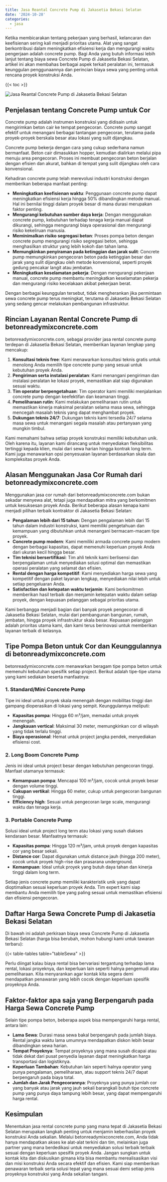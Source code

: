 ```yaml
---
title: Jasa Reantal Concrete Pump di Jakasetia Bekasi Selatan
date: '2024-10-28'
categories:
  - jasa
---
```


Ketika membicarakan tentang pekerjaan yang berhasil, kelancaran dan keefisienan sering kali menjadi prioritas utama. Alat yang sangat berkontribusi dalam meningkatkan efisiensi kerja dan mengurangi waktu pengerjaan adalah concrete pump. Bagi Anda yang butuh informasi lebih lanjut tentang biaya sewa Concrete Pump di Jakasetia Bekasi Selatan, artikel ini akan membahas berbagai aspek terkait peralatan ini, termasuk keunggulan penggunaannya dan perincian biaya sewa yang penting untuk rencana proyek konstruksi Anda.

{{< toc >}}

![Jasa Reantal Concrete Pump di Jakasetia Bekasi Selatan](https://betoncor8.github.io/pump/concrete-pump%20(18).png)

## Penjelasan tentang Concrete Pump untuk Cor

Concrete pump adalah instrumen konstruksi yang didisain untuk mengirimkan beton cair ke tempat pengecoran. Concrete pump sangat efektif untuk menangani berbagai tantangan pengecoran, terutama pada proyek-proyek berskala besar atau lokasi yang sulit dijangkau.

Concrete pump bekerja dengan cara yang cukup sederhana namun bermanfaat. Beton cair dimasukkan hopper, kemudian dialirkan melalui pipa menuju area pengecoran. Proses ini membuat pengecoran beton berjalan dengan efisien dan akurat, bahkan di tempat yang sulit dijangkau oleh cara konvensional.

Kehadiran concrete pump telah merevolusi industri konstruksi dengan memberikan beberapa manfaat penting:

- **Meningkatkan keefisienan waktu**: Penggunaan concrete pump dapat meningkatkan efisiensi kerja hingga 50% dibandingkan metode manual. Hal ini bernilai tinggi dalam proyek besar di mana durasi merupakan faktor penting.
- **Mengurangi kebutuhan sumber daya kerja**: Dengan menggunakan concrete pump, kebutuhan terhadap tenaga kerja manual dapat dikurangi, sehingga mengurangi biaya operasional dan mengurangi risiko kekeliruan manusia.
- **Meminimalkan risiko segregasi beton**: Proses pompa beton dengan concrete pump mengurangi risiko segregasi beton, sehingga menghasilkan struktur yang lebih kokoh dan tahan lama.
- **Memungkinkan penyiraman pada ketinggian dan jarak sulit**: Concrete pump memungkinkan pengecoran beton pada ketinggian besar dan jarak yang sulit dijangkau oleh metode konvensional, seperti proyek gedung pencakar langit atau jembatan.
- **Meningkatkan keselamatan pekerja**: Dengan mengurangi pekerjaan manual, concrete pump membantu meningkatkan keselamatan pekerja dan mengurangi risiko kecelakaan akibat pekerjaan berat.

Dengan berbagai keunggulan tersebut, tidak mengherankan jika permintaan sewa concrete pump terus meningkat, terutama di Jakasetia Bekasi Selatan yang sedang gencar melakukan pembangunan infrastruktur.

## Rincian Layanan Rental Concrete Pump di betonreadymixconcrete.com

betonreadymixconcrete.com, sebagai provider jasa rental concrete pump terdepan di Jakasetia Bekasi Selatan, memberikan layanan lengkap yang mencakup:

1. **Konsultasi teknis free**: Kami menawarkan konsultasi teknis gratis untuk menolong Anda memilih tipe concrete pump yang sesuai untuk kebutuhan proyek Anda.
2. **Pengiriman serta instalasi peralatan**: Kami menangani pengiriman dan instalasi peralatan ke lokasi proyek, memastikan alat siap digunakan sesuai waktu.
3. **Tim operator berpengetahuan**: Tim operator kami memiliki menjalankan concrete pump dengan keefektifan dan keamanan tinggi.
4. **Pemeliharaan rutin**: Kami melakukan pemeliharaan rutin untuk memastikan kinerja maksimal peralatan selama masa sewa, sehingga mencegah masalah teknis yang dapat menghambat proyek.
5. **Dukungan teknis 24/7**: Dukungan teknis kami tersedia 24/7 selama masa sewa untuk menangani segala masalah atau pertanyaan yang mungkin timbul.

Kami memahami bahwa setiap proyek konstruksi memiliki kebutuhan unik. Oleh karena itu, layanan kami dirancang untuk menyediakan fleksibilitas tertinggi kepada klien, mulai dari sewa harian hingga kontrak long term. Kami juga menawarkan opsi penyesuaian layanan berdasarkan skala dan kompleksitas proyek Anda.

## Alasan Menggunakan Jasa Cor Rumah dari betonreadymixconcrete.com

Menggunakan jasa cor rumah dari betonreadymixconcrete.com bukan sekadar menyewa alat, tetapi juga mendapatkan mitra yang berkomitmen untuk kesuksesan proyek Anda. Berikut beberapa alasan kenapa kami menjadi pilihan terbaik kontraktor di Jakasetia Bekasi Selatan:

- **Pengalaman lebih dari 15 tahun**: Dengan pengalaman lebih dari 15 tahun dalam industri konstruksi, kami memiliki pengetahuan dan kemampuan yang dibutuhkan untuk menangani bermacam-macam tipe proyek.
- **Concrete pump modern**: Kami memiliki armada concrete pump modern dengan berbagai kapasitas, dapat memenuhi keperluan proyek Anda dari ukuran kecil hingga besar.
- **Tim teknisi bersertifikasi**: Tim ahli teknik kami berlisensi dan berpengalaman untuk menyediakan solusi optimal dan memastikan operasi peralatan yang selamat dan efisien.
- **Rental dengan harga kompetitif**: Kami menyediakan harga sewa yang kompetitif dengan paket layanan lengkap, menyediakan nilai lebih untuk setiap pengeluaran Anda.
- **Satisfaction dan ketepatan waktu terjamin**: Kami berkomitmen memberikan hasil terbaik dan menjamin ketepatan waktu dalam setiap proyek, dengan kepuasan pelanggan sebagai prioritas utama.

Kami berbangga menjadi bagian dari banyak proyek pengecoran di Jakasetia Bekasi Selatan, mulai dari pembangunan bangunan, rumah, jembatan, hingga proyek infrastruktur skala besar. Kepuasan pelanggan adalah prioritas utama kami, dan kami terus berinovasi untuk memberikan layanan terbaik di kelasnya.

## Tipe Pompa Beton untuk Cor dan Keunggulannya di betonreadymixconcrete.com

betonreadymixconcrete.com menawarkan beragam tipe pompa beton untuk memenuhi kebutuhan spesifik setiap project. Berikut adalah tipe-tipe utama yang kami sediakan beserta manfaatnya:

### 1\. Standard/Mini Concrete Pump

Tipe ini ideal untuk proyek skala menengah dengan mobilitas tinggi dan gampang dioperasikan di lokasi yang sempit. Keunggulannya meliputi:

- **Kapasitas pompa**: Hingga 60 m³/jam, memadai untuk proyek menengah.
- **Jangkauan vertical**: Maksimal 30 meter, memungkinkan cor di wilayah yang tidak terlalu tinggi.
- **Biaya operasional**: Hemat untuk project jangka pendek, menyediakan efisiensi cost.

### 2\. Long Boom Concrete Pump

Jenis ini ideal untuk project besar dengan kebutuhan pengecoran tinggi. Manfaat utamanya termasuk:

- **Kemampuan pompa**: Mencapai 100 m³/jam, cocok untuk proyek besar dengan volume tinggi.
- **Cakupan vertikal**: Hingga 60 meter, cukup untuk pengecoran bangunan tinggi.
- **Efficiency high**: Sesuai untuk pengecoran large scale, mengurangi waktu dan tenaga kerja.

### 3\. Portable Concrete Pump

Solusi ideal untuk project long term atau lokasi yang susah diakses kendaraan besar. Manfaatnya termasuk:

- **Kapasitas pompa**: Hingga 120 m³/jam, untuk proyek dengan kapasitas cor yang besar sekali.
- **Distance cor**: Dapat digunakan untuk distance jauh (hingga 200 meter), cocok untuk proyek high-rise dan prasarana underground.
- **Kemampuan**: Ideal untuk proyek yang butuh daya tahan dan kinerja tinggi dalam long term.

Setiap jenis concrete pump memiliki karakteristik unik yang dapat dioptimalkan sesuai keperluan proyek Anda. Tim expert kami siap membantu Anda memilih tipe yang paling sesuai untuk memastikan efisiensi dan efisiensi pengecoran.

## Daftar Harga Sewa Concrete Pump di Jakasetia Bekasi Selatan

Di bawah ini adalah perkiraan biaya sewa Concrete Pump di Jakasetia Bekasi Selatan (harga bisa berubah, mohon hubungi kami untuk tawaran terbaru):

{{< table-tables table="tableSewa" >}}

Perlu diingat kalau biaya rental bisa bervariasi tergantung terhadap lama rental, lokasi proyeknya, dan keperluan lain seperti halnya pengemudi atau pemeliharaan. Kita menyarankan agar kontak kita segera demi mendapatkan penawaran yang lebih cocok dengan keperluan spesifik proyeknya Anda.

## Faktor-faktor apa saja yang Berpengaruh pada Harga Sewa Concrete Pump

Selain tipe pompa beton, beberapa aspek bisa mempengaruhi harga rental, antara lain:

- **Lama Sewa**: Durasi masa sewa bakal berpengaruh pada jumlah biaya. Rental jangka waktu lama umumnya mendapatkan diskon lebih besar dibandingkan sewa harian.
- **Tempat Proyeknya**: Tempat proyeknya yang mana susah dicapai atau tidak dekat dari pusat penyedia layanan dapat meningkatkan harga transportasi dan logistiknya.
- **Keperluan Tambahan**: Kebutuhan lain seperti halnya operator yang punya pengalaman, pemeliharaan, atau support teknis 24/7 dapat berpengaruh pada biaya total.
- **Jumlah dan Jarak Pengecorannya**: Proyeknya yang punya jumlah cor yang banyak atau jarak yang jauh sekali barangkali butuh tipe concrete pump yang punya daya tampung lebih besar, yang dapat mempengaruhi harga rental.

## Kesimpulan

Menentukan jasa rental concrete pump yang mana tepat di Jakasetia Bekasi Selatan merupakan langkah penting untuk menjamin keberhasilan proyek konstruksi Anda sekalian. Melalui betonreadymixconcrete.com, Anda tidak hanya mendapatkan akses ke alat-alat terkini dan tim, melainkan juga partner yang mana berdedikasi untuk menyediakan solusi terbaik terbaik sesuai dengan keperluan spesifik proyek Anda. Jangan sungkan untuk kontak kita dan diskusikan gimana kita bisa membantu merealisasikan visi dan misi konstruksi Anda secara efektif dan efisien. Kami siap memberikan penawaran terbaik serta solusi tepat yang mana sesuai demi setiap jenis proyeknya konstruksi yang Anda sekalian tangani.
